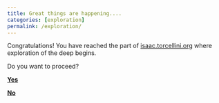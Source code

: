 ```yaml
---
title: Great things are happening....
categories: [exploration]
permalink: /exploration/
---
```

Congratulations! You have reached the part of [isaac.torcellini.org](/) where exploration of the deep begins.

Do you want to proceed?

**[Yes](/exploration-1)**

**[No](/exploration-loss)**
